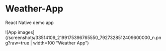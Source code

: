 # Weather-App
React Native demo app

![App images](/screenshots/33514109_2199175396765550_7927328512409600000_n.png?raw=true | width=100 "Weather App")
